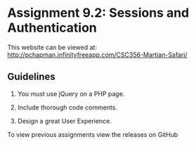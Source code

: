 # Assignment 9.2: Sessions and Authentication

This website can be viewed at: http://pchapman.infinityfreeapp.com/CSC356-Martian-Safari/
## Guidelines

1. You must use jQuery on a PHP page.

2. Include thorough code comments.

3. Design a great User Experience.


To view previous assignments view the releases on GitHub